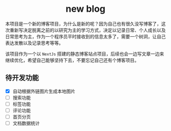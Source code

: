 <h1 style="text-align:center"> new blog </h1>

本项目是一个新的博客项目，为什么是新的呢？因为自己也有很久没写博客了，这次重新写决定脱离之前的以研究为主的学习方式，决定以记录日常、个人成长以及日常思考为主，作为一个程序员平时接收到的信息太多了，需要一个树洞，让自己表达发散以及记录思考等等。

该项目作为一个以 `NextJs` 搭建的静态博客站点项目，后续也会一边写文章一边来继续优化，希望自己能够坚持下去，不要忘记自己还有个博客项目。


## 待开发功能
<!-- todos list -->
- [x] 自动根据外链图片生成本地图片
- [ ] 搜索功能
- [ ] 标签功能
- [ ] 评论功能
- [ ] 首页分页
- [ ] 文档数据统计
